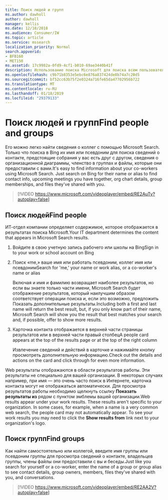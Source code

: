 ```yaml
---
title: Поиск людей и групп
ms.author: dawholl
author: dawholl
manager: kellis
ms.date: 12/18/2018
ms.audience: Consumer/IW
ms.topic: article
ms.service: mssearch
localization_priority: Normal
search.appverid:
- BFB160
- MET150
ms.assetid: 17c9982a-0fd9-4cf1-b010-69ae3440b41f
description: Использование поиска Microsoft для поиска всем пользователям в вашей компании и сведения, которые вы увидите
ms.openlocfilehash: c9b71b8353e5ebc6e876a837424de8b74a7c20d5
ms.sourcegitcommit: bf52cc63b75f2e0324a716fe65da47702956b722
ms.translationtype: MT
ms.contentlocale: ru-RU
ms.lasthandoff: 01/18/2019
ms.locfileid: "29379133"
---
```

# <a name="find-people-and-groups"></a><span data-ttu-id="138fa-103">Поиск людей и групп</span><span class="sxs-lookup"><span data-stu-id="138fa-103">Find people and groups</span></span>

<span data-ttu-id="138fa-p101">Его можно легко найти сведения о коллег с помощью Microsoft Search. Только что поиска в Bing их имя или псевдоним для поиска сведений о контакте, предстоящие собрания у вас есть друг с другом, сведения о организационной диаграммы, членство в группах и файлы, которые они предоставили с вами.</span><span class="sxs-lookup"><span data-stu-id="138fa-p101">It's easy to find information about your co-workers using Microsoft Search. Just search on Bing for their name or alias to find contact info, upcoming meetings you have together, org chart details, group memberships, and files they've shared with you.</span></span>
  
> [!VIDEO https://www.microsoft.com/videoplayer/embed/RE2AuTv?autoplay=false]
  
## <a name="find-people"></a><span data-ttu-id="138fa-106">Поиск людей</span><span class="sxs-lookup"><span data-stu-id="138fa-106">Find people</span></span>

<span data-ttu-id="138fa-107">ИТ-отдел компании определяет содержимое, которое отображается в результатах поиска Microsoft.</span><span class="sxs-lookup"><span data-stu-id="138fa-107">Your IT department determines the content that appears in Microsoft Search results.</span></span>
  
1. <span data-ttu-id="138fa-108">Войдите в свою учетную запись рабочего или школы на Bing</span><span class="sxs-lookup"><span data-stu-id="138fa-108">Sign in to your work or school account on Bing</span></span>
    
2. <span data-ttu-id="138fa-109">Поиск «me,» ваше имя или работать псевдоним, коллег имя или псевдоним</span><span class="sxs-lookup"><span data-stu-id="138fa-109">Search for 'me,' your name or work alias, or a co-worker's name or alias</span></span>
    
    <span data-ttu-id="138fa-110">Включая и имя и фамилию возвращает наиболее результатов, но если вы знаете только части имени, Microsoft Search будет отображение результатов, который наилучшим образом соответствует операции поиска и, если это возможно, предложить Показать дополнительные результаты.</span><span class="sxs-lookup"><span data-stu-id="138fa-110">Including both a first and last name will return the best result, but, if you only know part of their name, Microsoft Search will show you the result that best matches your search and, if possible, offer to show more results.</span></span>
    
3. <span data-ttu-id="138fa-111">Карточка контакта отображается в верхней части страницы результатов или в верхней части правый столбец</span><span class="sxs-lookup"><span data-stu-id="138fa-111">A people card appears at the top of the results page or at the top of the right column</span></span>
    
    <span data-ttu-id="138fa-112">Извлечение сведений и действий в карточке и нажимайте кнопку просмотреть дополнительную информацию.</span><span class="sxs-lookup"><span data-stu-id="138fa-112">Check out the details and actions on the card and click through for even more information.</span></span>
    
<span data-ttu-id="138fa-p102">Web результаты отображаются в области результатов работы. Эти результаты не специально для вашей организации. В некоторых случаях например, при имя — это очень часто поиск в Интернете, карточка контакта могут не отображаться автоматически. Для просмотра результатов работы необходимо щелкнуть ссылку **Показать результаты из** рядом с пунктом эмблемы вашей организации.</span><span class="sxs-lookup"><span data-stu-id="138fa-p102">Web results appear under your work results. These results aren't specific to your organization. In some cases, for example, when a name is a very common web search, the people card may not automatically appear. To see your work results you may need to click the **Show results from** link next to your organization's logo.</span></span> 
  
## <a name="find-groups"></a><span data-ttu-id="138fa-117">Поиск групп</span><span class="sxs-lookup"><span data-stu-id="138fa-117">Find groups</span></span>

<span data-ttu-id="138fa-118">Как найти самостоятельно или коллегой, введите имя группы или псевдоним группы для просмотра сведений о контакте, владельцев группы, члены файлы они предоставили с вы и беседы.</span><span class="sxs-lookup"><span data-stu-id="138fa-118">Just like you search for yourself or a co-worker, enter the name of a group or group alias to see contact details, group owners, members, files they've shared with you, and conversations.</span></span>
  
> [!VIDEO https://www.microsoft.com/videoplayer/embed/RE2AA2V?autoplay=false]
  

  

